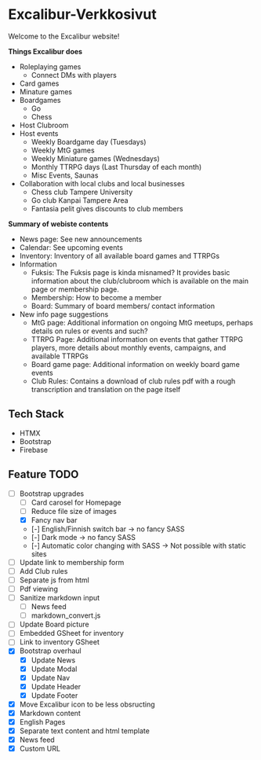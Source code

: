 # Excalibur-Verkkosivut
Welcome to the Excalibur website!

**Things Excalibur does**
- Roleplaying games
  - Connect DMs with players
- Card games
- Minature games
- Boardgames
  - Go
  - Chess
- Host Clubroom
- Host events
  - Weekly Boardgame day (Tuesdays)
  - Weekly MtG games
  - Weekly Miniature games (Wednesdays)
  - Monthly TTRPG days (Last Thursday of each month)
  - Misc Events, Saunas
- Collaboration with local clubs and local businesses
  - Chess club Tampere University
  - Go club Kanpai Tampere Area
  - Fantasia pelit gives discounts to club members

**Summary of webiste contents**
- News page: See new announcements
- Calendar: See upcoming events
- Inventory: Inventory of all available board games and TTRPGs
- Information
  - Fuksis: The Fuksis page is kinda misnamed? It provides basic information about the club/clubroom which is available on the main page or membership page.
  - Membership: How to become a member
  - Board: Summary of board members/ contact information
- New info page suggestions
  - MtG page: Additional information on ongoing MtG meetups, perhaps details on rules or events and such?
  - TTRPG Page: Additional information on events that gather TTRPG players, more details about monthly events, campaigns, and available TTRPGs
  - Board game page: Additional information on weekly board game events
  - Club Rules: Contains a download of club rules pdf with a rough transcription and translation on the page itself

## Tech Stack
- HTMX
- Bootstrap
- Firebase

## Feature TODO
- [ ] Bootstrap upgrades
  - [ ] Card carosel for Homepage
  - [ ] Reduce file size of images
  - [X] Fancy nav bar
  - [-] English/Finnish switch bar -> no fancy SASS
  - [-] Dark mode -> no fancy SASS
  - [-] Automatic color changing with SASS -> Not possible with static sites
- [ ] Update link to membership form
- [ ] Add Club rules
- [ ] Separate js from html
- [ ] Pdf viewing
- [ ] Sanitize markdown input
  - [ ] News feed
  - [ ] markdown_convert.js
- [ ] Update Board picture
- [ ] Embedded GSheet for inventory
- [ ] Link to inventory GSheet
- [X] Bootstrap overhaul
  - [X] Update News
  - [X] Update Modal
  - [X] Update Nav
  - [X] Update Header
  - [X] Update Footer
- [X] Move Excalibur icon to be less obsructing
- [X] Markdown content
- [X] English Pages
- [X] Separate text content and html template
- [X] News feed
- [X] Custom URL 
